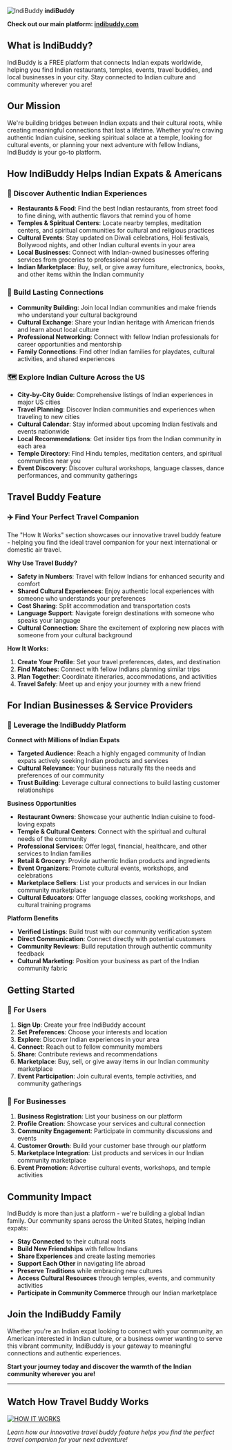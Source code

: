 ![IndiBuddy](https://www.indibuddy.com/favicon/favicon.ico) **indiBuddy**

**Check out our main platform: [indibuddy.com](https://www.indibuddy.com/)**

## What is IndiBuddy?

IndiBuddy is a FREE platform that connects Indian expats worldwide, helping you find Indian restaurants, temples, events, travel buddies, and local businesses in your city. Stay connected to Indian culture and community wherever you are!

## Our Mission

We're building bridges between Indian expats and their cultural roots, while creating meaningful connections that last a lifetime. Whether you're craving authentic Indian cuisine, seeking spiritual solace at a temple, looking for cultural events, or planning your next adventure with fellow Indians, IndiBuddy is your go-to platform.

## How IndiBuddy Helps Indian Expats & Americans

### 🌟 **Discover Authentic Indian Experiences**

- **Restaurants & Food**: Find the best Indian restaurants, from street food to fine dining, with authentic flavors that remind you of home
- **Temples & Spiritual Centers**: Locate nearby temples, meditation centers, and spiritual communities for cultural and religious practices
- **Cultural Events**: Stay updated on Diwali celebrations, Holi festivals, Bollywood nights, and other Indian cultural events in your area
- **Local Businesses**: Connect with Indian-owned businesses offering services from groceries to professional services
- **Indian Marketplace**: Buy, sell, or give away furniture, electronics, books, and other items within the Indian community

### 🤝 **Build Lasting Connections**

- **Community Building**: Join local Indian communities and make friends who understand your cultural background
- **Cultural Exchange**: Share your Indian heritage with American friends and learn about local culture
- **Professional Networking**: Connect with fellow Indian professionals for career opportunities and mentorship
- **Family Connections**: Find other Indian families for playdates, cultural activities, and shared experiences

### 🗺️ **Explore Indian Culture Across the US**

- **City-by-City Guide**: Comprehensive listings of Indian experiences in major US cities
- **Travel Planning**: Discover Indian communities and experiences when traveling to new cities
- **Cultural Calendar**: Stay informed about upcoming Indian festivals and events nationwide
- **Local Recommendations**: Get insider tips from the Indian community in each area
- **Temple Directory**: Find Hindu temples, meditation centers, and spiritual communities near you
- **Event Discovery**: Discover cultural workshops, language classes, dance performances, and community gatherings

## Travel Buddy Feature

### ✈️ **Find Your Perfect Travel Companion**

The "How It Works" section showcases our innovative travel buddy feature - helping you find the ideal travel companion for your next international or domestic air travel.

**Why Use Travel Buddy?**

- **Safety in Numbers**: Travel with fellow Indians for enhanced security and comfort
- **Shared Cultural Experiences**: Enjoy authentic local experiences with someone who understands your preferences
- **Cost Sharing**: Split accommodation and transportation costs
- **Language Support**: Navigate foreign destinations with someone who speaks your language
- **Cultural Connection**: Share the excitement of exploring new places with someone from your cultural background

**How It Works:**

1. **Create Your Profile**: Set your travel preferences, dates, and destination
2. **Find Matches**: Connect with fellow Indians planning similar trips
3. **Plan Together**: Coordinate itineraries, accommodations, and activities
4. **Travel Safely**: Meet up and enjoy your journey with a new friend

## For Indian Businesses & Service Providers

### 💼 **Leverage the IndiBuddy Platform**

**Connect with Millions of Indian Expats**

- **Targeted Audience**: Reach a highly engaged community of Indian expats actively seeking Indian products and services
- **Cultural Relevance**: Your business naturally fits the needs and preferences of our community
- **Trust Building**: Leverage cultural connections to build lasting customer relationships

**Business Opportunities**

- **Restaurant Owners**: Showcase your authentic Indian cuisine to food-loving expats
- **Temple & Cultural Centers**: Connect with the spiritual and cultural needs of the community
- **Professional Services**: Offer legal, financial, healthcare, and other services to Indian families
- **Retail & Grocery**: Provide authentic Indian products and ingredients
- **Event Organizers**: Promote cultural events, workshops, and celebrations
- **Marketplace Sellers**: List your products and services in our Indian community marketplace
- **Cultural Educators**: Offer language classes, cooking workshops, and cultural training programs

**Platform Benefits**

- **Verified Listings**: Build trust with our community verification system
- **Direct Communication**: Connect directly with potential customers
- **Community Reviews**: Build reputation through authentic community feedback
- **Cultural Marketing**: Position your business as part of the Indian community fabric

## Getting Started

### 🚀 **For Users**

1. **Sign Up**: Create your free IndiBuddy account
2. **Set Preferences**: Choose your interests and location
3. **Explore**: Discover Indian experiences in your area
4. **Connect**: Reach out to fellow community members
5. **Share**: Contribute reviews and recommendations
6. **Marketplace**: Buy, sell, or give away items in our Indian community marketplace
7. **Event Participation**: Join cultural events, temple activities, and community gatherings

### 🏢 **For Businesses**

1. **Business Registration**: List your business on our platform
2. **Profile Creation**: Showcase your services and cultural connection
3. **Community Engagement**: Participate in community discussions and events
4. **Customer Growth**: Build your customer base through our platform
5. **Marketplace Integration**: List products and services in our Indian community marketplace
6. **Event Promotion**: Advertise cultural events, workshops, and temple activities

## Community Impact

IndiBuddy is more than just a platform - we're building a global Indian family. Our community spans across the United States, helping Indian expats:

- **Stay Connected** to their cultural roots
- **Build New Friendships** with fellow Indians
- **Share Experiences** and create lasting memories
- **Support Each Other** in navigating life abroad
- **Preserve Traditions** while embracing new cultures
- **Access Cultural Resources** through temples, events, and community activities
- **Participate in Community Commerce** through our Indian marketplace

## Join the IndiBuddy Family

Whether you're an Indian expat looking to connect with your community, an American interested in Indian culture, or a business owner wanting to serve this vibrant community, IndiBuddy is your gateway to meaningful connections and authentic experiences.

**Start your journey today and discover the warmth of the Indian community wherever you are!**

---

## Watch How Travel Buddy Works

[![HOW IT WORKS](https://i.ytimg.com/vi/iEusanNfVNA/maxresdefault.jpg)](https://www.youtube.com/embed/iEusanNfVNA?si=DeJCZzdJ89sO-yvH)

_Learn how our innovative travel buddy feature helps you find the perfect travel companion for your next adventure!_
